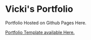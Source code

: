# Vicki's Portfolio

Portfolio Hosted on Github Pages Here.

[Portfolio Template available Here.](https://html5up.net/miniport)